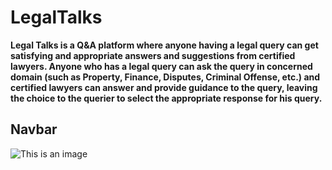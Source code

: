 # LegalTalks

**Legal Talks is a Q&amp;A platform where anyone having a legal query can get satisfying and appropriate answers and suggestions from certified lawyers. Anyone who has a legal query can ask the query in concerned domain (such as Property, Finance, Disputes, Criminal Offense, etc.) and certified lawyers can answer and provide guidance to the query, leaving the choice to the querier to select the appropriate response for his query.**

## Navbar

![This is an image]()
